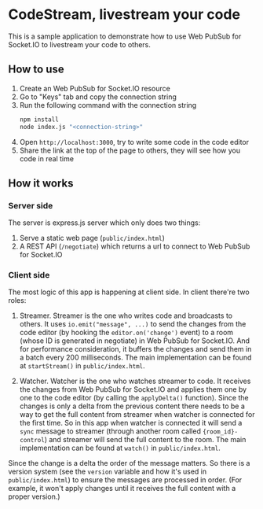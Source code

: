 # CodeStream, livestream your code

This is a sample application to demonstrate how to use Web PubSub for Socket.IO to livestream your code to others.

## How to use

1. Create an Web PubSub for Socket.IO resource
2. Go to "Keys" tab and copy the connection string
3. Run the following command with the connection string
   ```bash
   npm install
   node index.js "<connection-string>"
   ```
4. Open `http://localhost:3000`, try to write some code in the code editor
5. Share the link at the top of the page to others, they will see how you code in real time

## How it works

### Server side

The server is express.js server which only does two things:

1. Serve a static web page (`public/index.html`)
2. A REST API (`/negotiate`) which returns a url to connect to Web PubSub for Socket.IO

### Client side

The most logic of this app is happening at client side. In client there're two roles:

1. Streamer. Streamer is the one who writes code and broadcasts to others. It uses `io.emit("message", ...)` to send the changes from the code editor (by hooking the `editor.on('change')` event) to a room (whose ID is generated in negotiate) in Web PubSub for Socket.IO. And for performance consideration, it buffers the changes and send them in a batch every 200 milliseconds. The main implementation can be found at `startStream()` in `public/index.html`.

2. Watcher. Watcher is the one who watches streamer to code. It receives the changes from Web PubSub for Socket.IO and applies them one by one to the code editor (by calling the `applyDelta()` function). Since the changes is only a delta from the previous content there needs to be a way to get the full content from streamer when watcher is connected for the first time. So in this app when watcher is connected it will send a `sync` message to streamer (through another room called `{room_id}-control`) and streamer will send the full content to the room. The main implementation can be found at `watch()` in `public/index.html`.

Since the change is a delta the order of the message matters. So there is a version system (see the `version` variable and how it's used in `public/index.html`) to ensure the messages are processed in order. (For example, it won't apply changes until it receives the full content with a proper version.)

